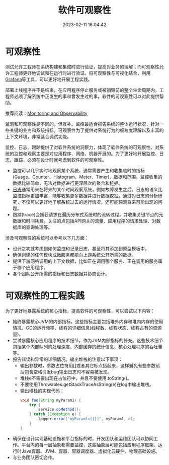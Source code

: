 ﻿---
title: 软件可观察性
date: 2023-02-11 16:04:42
summary: 本文分享软件可观察性的相关内容。
tags:
- 软件质量
- 软件工程
categories:
- 软件工程
---

# 可观察性

测试允许工程师在系统构建和集成时进行验证，提高对业务的理解；而可观察性允许工程师更好地调试和在运行时进行验证。将可观察性与可视化结合，利用[Grafana](https://grafana.com)等工具，可以更好地开展工程实践。

部署上线程序并不是结束，在应用程序停止服务或被销毁前的整个生命周期内，工程师必须了解系统中正发生的事和曾发生过的事。软件的可观察性可以对此提供帮助。

推荐阅读：[Monitoring and Observability](https://copyconstruct.medium.com/monitoring-and-observability-8417d1952e1c)

监测和可观察性是不同的，但互补。监控最适合报告系统的整体运行状况，针对一些关键的业务和系统指标。可观察性为了提供对系统行为的细粒度理解以及丰富的上下文环境，非常适合调试功能。

监控、日志、跟踪提供了对软件系统的洞察力，体现了软件系统的可观察性。对系统的监控和观察主要是对应用程序、网络、机器开展的。为了更好地开展监控、日志、跟踪，必须在设计时就考虑到软件的可观察性。
- 监控可以几乎实时地观察某个系统，通常需要产生和收集临时的指标(Guage、Counter、Histogram、Meter、Timer)、数据和范围。监控收集的数据比较简单，无法对数据进行更深层次的聚合和挖掘。
- [日志](https://blankspace.blog.csdn.net/article/details/128977070)通常用来在将来的某个时间观察系统，例如故障发生之后。日志的语义比监控指标更加丰富，能够收集更多数据并进行数据挖掘。通过对日志的分析研究，不仅可以更好地了解系统过去的运行情况，还可能预测将来可能出现的问题。
- 跟踪(trace)会捕获请求在遍历分布式系统时的流转过程，并收集关键节点的元数据和时间耗费。关注的点包括API网关的流量、应用程序的请求处理、对数据库的查询处理等。

涉及可观察性的系统可以参考以下几方面：
- 设计之初就考虑到如何监控和记录日志，甚至将其添加到原型模板中。
- 确保创建的任何模块或微服务都能向上游系统公开所需的数据。
- 提供下游网络调用的上下文数据，比如正在调用哪个服务、正在调用的服务属于哪个应用程序。
- 各个团队公开所需的指标和日志数据并协商设计。

# 可观察性的工程实践

为了更好地暴露系统的核心指标，提高软件的可观察性，可以尝试以下内容：
- 始终暴露核心JVM的内部指标。这些指标主要包括堆外内存和堆内内存的使用情况、GC的运行频率、线程的详细信息(线程数、线程状态、线程占有的资源量)。
- 尝试暴露核心应用程序的技术细节，作为JVM内部指标的补充。这些技术细节包括某个内部队列的处理深度、内部缓存的统计信息、核心处理程序的吞吐量等。
- 报告错误和异常的详细情况。输出堆栈的注意以下事项：
    - 输出参数时，参数占位符用\[\]或者其它标点括起来，这样避免有些参数前后包含空格引发bug输出日志时不容易被发现。
    - 堆栈e不需要出现在占位符中，并且不要使用.toString()。
    - 不要使用Throwables.getStackTraceAsString(e)在log中输出堆栈。
    - 输出堆栈的实现代码：
        ```java
        void foo(String myParam1) {
            try {
                service.doMethod();
            } catch (Exception e) {
                logger.error("myParam1=[{}]", myParam1, e);
            }
        }
        ```
- 确保在设计实现基础设施和平台指标的时，开发团队和运维团队可以协同工作。平台内的每一层抽象都需要监控，这些抽象层可能包括应用程序框架、运行时Java容器、JVM、容器、容器调度器、虚拟化云硬件、物理基础设施。
- 与业务团队密切合作。
